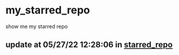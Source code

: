 # my_starred_repo
show me my starred repo

update at 05/27/22 12:28:06 in [starred_repo](./index.html)
---

